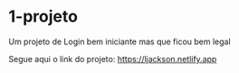 # 1-projeto
 Um projeto de Login bem iniciante mas que ficou bem legal
 
 Segue aqui o link do projeto: https://ljackson.netlify.app

